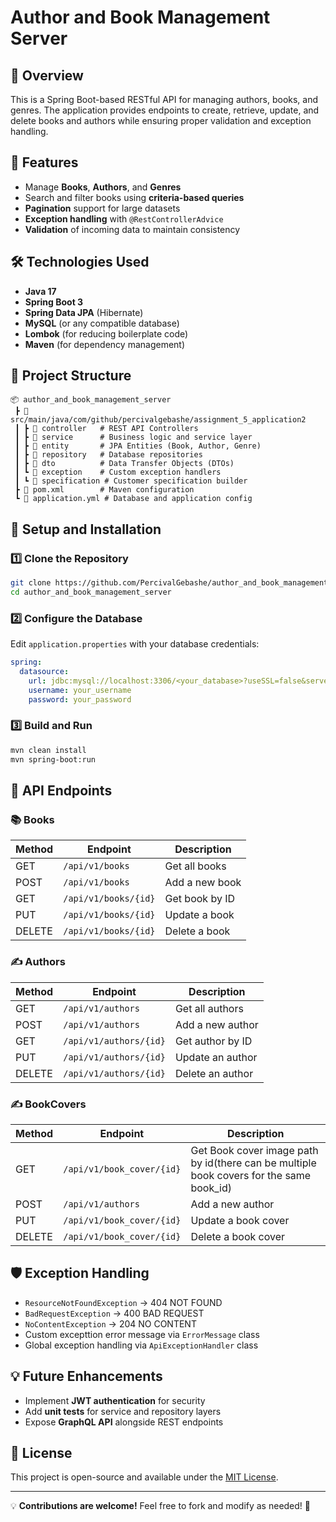 # Author and Book Management Server

## 📖 Overview
This is a Spring Boot-based RESTful API for managing authors, books, and genres. The application provides endpoints to create, retrieve, update, and delete books and authors while ensuring proper validation and exception handling.

## 🚀 Features
- Manage **Books**, **Authors**, and **Genres**
- Search and filter books using **criteria-based queries**
- **Pagination** support for large datasets
- **Exception handling** with `@RestControllerAdvice`
- **Validation** of incoming data to maintain consistency

## 🛠️ Technologies Used
- **Java 17**
- **Spring Boot 3**
- **Spring Data JPA** (Hibernate)
- **MySQL** (or any compatible database)
- **Lombok** (for reducing boilerplate code)
- **Maven** (for dependency management)

## 📂 Project Structure
```
📦 author_and_book_management_server
 ┣ 📂 src/main/java/com/github/percivalgebashe/assignment_5_application2
 ┃ ┣ 📂 controller   # REST API Controllers
 ┃ ┣ 📂 service      # Business logic and service layer
 ┃ ┣ 📂 entity       # JPA Entities (Book, Author, Genre)
 ┃ ┣ 📂 repository   # Database repositories
 ┃ ┣ 📂 dto          # Data Transfer Objects (DTOs)
 ┃ ┗ 📂 exception    # Custom exception handlers
 ┃ ┗ 📂 specification # Customer specification builder
 ┣ 📜 pom.xml        # Maven configuration
 ┗ 📜 application.yml # Database and application config
```

## 🔧 Setup and Installation
### 1️⃣ Clone the Repository
```bash
git clone https://github.com/PercivalGebashe/author_and_book_management_server.git
cd author_and_book_management_server
```
### 2️⃣ Configure the Database
Edit `application.properties` with your database credentials:
```yaml
spring:
  datasource:
    url: jdbc:mysql://localhost:3306/<your_database>?useSSL=false&serverTimezone=UTC&createDatabaseIfNotExist=true&allowPublicKeyRetrieval=true
    username: your_username
    password: your_password
```
### 3️⃣ Build and Run
```bash
mvn clean install
mvn spring-boot:run
```

## 📌 API Endpoints
### 📚 Books
| Method | Endpoint           | Description |
|--------|-------------------|-------------|
| GET    | `/api/v1/books`      | Get all books |
| POST   | `/api/v1/books`      | Add a new book |
| GET    | `/api/v1/books/{id}` | Get book by ID |
| PUT    | `/api/v1/books/{id}` | Update a book |
| DELETE | `/api/v1/books/{id}` | Delete a book |

### ✍️ Authors
| Method | Endpoint          | Description |
|--------|------------------|-------------|
| GET    | `/api/v1/authors`   | Get all authors |
| POST   | `/api/v1/authors`   | Add a new author |
| GET    | `/api/v1/authors/{id}` | Get author by ID |
| PUT    | `/api/v1/authors/{id}` | Update an author |
| DELETE | `/api/v1/authors/{id}` | Delete an author |

### ✍️ BookCovers
| Method | Endpoint          | Description |
|--------|------------------|-------------|
| GET    | `/api/v1/book_cover/{id}` | Get Book cover image path by id(there can be multiple book covers for the same book_id) |
| POST   | `/api/v1/authors`   | Add a new author |
| PUT    | `/api/v1/book_cover/{id}` | Update a book cover |
| DELETE | `/api/v1/book_cover/{id}` | Delete a book cover |

## 🛡️ Exception Handling
- `ResourceNotFoundException` → 404 NOT FOUND
- `BadRequestException` → 400 BAD REQUEST
- `NoContentException` → 204 NO CONTENT
- Custom excepttion error message via `ErrorMessage` class
- Global exception handling via `ApiExceptionHandler` class

## 💡 Future Enhancements
- Implement **JWT authentication** for security
- Add **unit tests** for service and repository layers
- Expose **GraphQL API** alongside REST endpoints

## 📜 License
This project is open-source and available under the [MIT License](LICENSE).

---
💡 **Contributions are welcome!** Feel free to fork and modify as needed! 🚀

